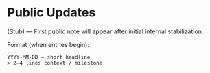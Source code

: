 # Public Updates

(Stub) — First public note will appear after initial internal stabilization.

Format (when entries begin):
```
YYYY-MM-DD — short headline
> 2–4 lines context / milestone
```
